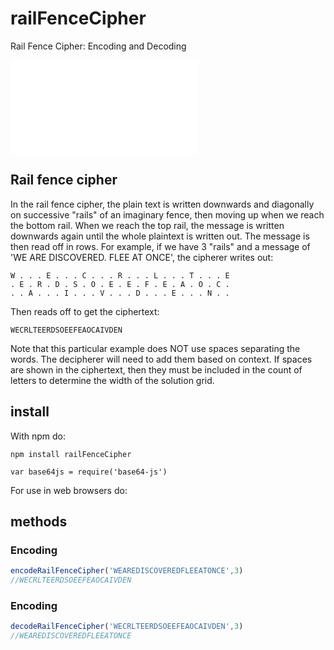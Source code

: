 # railFenceCipher
Rail Fence Cipher: Encoding and Decoding

![中文 README](README-zh_CN.md)

## Rail fence cipher

In the rail fence cipher, the plain text is written downwards and diagonally on successive "rails" of an imaginary fence, then moving up when we reach the bottom rail. When we reach the top rail, the message is written downwards again until the whole plaintext is written out. The message is then read off in rows. For example, if we have 3 "rails" and a message of 'WE ARE DISCOVERED. FLEE AT ONCE', the cipherer writes out:

    W . . . E . . . C . . . R . . . L . . . T . . . E
    . E . R . D . S . O . E . E . F . E . A . O . C .
    . . A . . . I . . . V . . . D . . . E . . . N . .
    
Then reads off to get the ciphertext:

    WECRLTEERDSOEEFEAOCAIVDEN

Note that this particular example does NOT use spaces separating the words. The decipherer will need to add them based on context. If spaces are shown in the ciphertext, then they must be included in the count of letters to determine the width of the solution grid.

## install

With npm do:

    npm install railFenceCipher

`var base64js = require('base64-js')`

For use in web browsers do:

<script src="railFenceCipher.js"></script>

## methods

### Encoding
```javascript
encodeRailFenceCipher('WEAREDISCOVEREDFLEEATONCE',3)
//WECRLTEERDSOEEFEAOCAIVDEN
```
### Encoding
```javascript
decodeRailFenceCipher('WECRLTEERDSOEEFEAOCAIVDEN',3)
//WEAREDISCOVEREDFLEEATONCE
```
